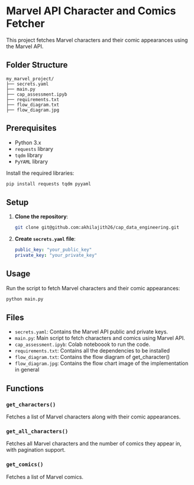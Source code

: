 # Marvel API Character and Comics Fetcher

This project fetches Marvel characters and their comic appearances using the Marvel API.

## Folder Structure

```
my_marvel_project/
├── secrets.yaml
├── main.py
├── cap_assessment.ipyb
├── requirements.txt
├── flow_diagram.txt
├── flow_diagram.jpg
```

## Prerequisites

- Python 3.x
- `requests` library
- `tqdm` library
- `PyYAML` library

Install the required libraries:
```sh
pip install requests tqdm pyyaml
```

## Setup

1. **Clone the repository**:
    ```sh
    git clone git@github.com:akhilajith26/cap_data_engineering.git
    ```

2. **Create `secrets.yaml` file**:
    ```yaml
    public_key: "your_public_key"
    private_key: "your_private_key"
    ```

## Usage

Run the script to fetch Marvel characters and their comic appearances:
```sh
python main.py
```

## Files

- `secrets.yaml`: Contains the Marvel API public and private keys.
- `main.py`: Main script to fetch characters and comics using Marvel API.
- `cap_assessment.ipyb`: Colab noteboook to run the code.
- `requirements.txt`: Contains all the dependencies to be installed
- `flow_diagram.txt`: Contains the flow diagram of get_character()
- `flow_diagram.jpg`: Contains the flow chart image of the implementation in general

## Functions

### `get_characters()`

Fetches a list of Marvel characters along with their comic appearances.

### `get_all_characters()`

Fetches all Marvel characters and the number of comics they appear in, with pagination support.

### `get_comics()`

Fetches a list of Marvel comics.
